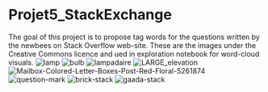 # Projet5_StackExchange
The goal of this project is to propose tag words for the questions written by the newbees on Stack Overflow web-site.
These are the images under the Creative Commons licence and ued in exploration notebook for word-cloud visuals.
![lamp](https://user-images.githubusercontent.com/11682333/150525004-3250b8b1-f7b3-44c5-b0ff-959369433a9f.jpg)
![bulb](https://user-images.githubusercontent.com/11682333/150525137-b2b8a522-c073-4b06-9fc0-b843a2352a7d.jpg)
![lampadaire](https://user-images.githubusercontent.com/11682333/150525153-78681509-f166-4e94-99c2-39d47b8c793b.jpg)
![LARGE_elevation](https://user-images.githubusercontent.com/11682333/150525161-d1a92abe-2a1d-4881-8724-64c09d9c7b8c.jpg)
![Mailbox-Colored-Letter-Boxes-Post-Red-Floral-5261874](https://user-images.githubusercontent.com/11682333/150525192-0bf9ea04-6c92-40d8-a2a8-03806695798f.jpg)
![question-mark](https://user-images.githubusercontent.com/11682333/150525204-7e279d73-ea21-4805-8837-149d6e6cd084.jpg)
![brick-stack](https://user-images.githubusercontent.com/11682333/150530787-705b960e-5b4c-4c9c-a295-47d625acca2c.jpg)
![gaada-stack](https://user-images.githubusercontent.com/11682333/150530799-fa811076-3637-4ee5-9c20-68302e6338e7.jpg)

